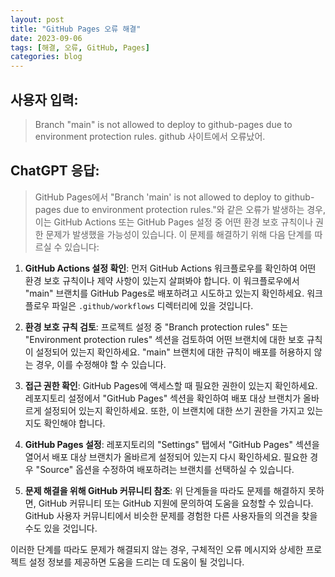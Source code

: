 ```yaml
---
layout: post
title: "GitHub Pages 오류 해결"
date: 2023-09-06
tags: [해결, 오류, GitHub, Pages]
categories: blog
---
```


## 사용자 입력:
> Branch "main" is not allowed to deploy to github-pages due to environment protection rules. github 사이트에서 오류났어.

## ChatGPT 응답:
> GitHub Pages에서 "Branch 'main' is not allowed to deploy to github-pages due to environment protection rules."와 같은 오류가 발생하는 경우, 이는 GitHub Actions 또는 GitHub Pages 설정 중 어떤 환경 보호 규칙이나 권한 문제가 발생했을 가능성이 있습니다. 이 문제를 해결하기 위해 다음 단계를 따르실 수 있습니다:

1. **GitHub Actions 설정 확인**: 먼저 GitHub Actions 워크플로우를 확인하여 어떤 환경 보호 규칙이나 제약 사항이 있는지 살펴봐야 합니다. 이 워크플로우에서 "main" 브랜치를 GitHub Pages로 배포하려고 시도하고 있는지 확인하세요. 워크플로우 파일은 `.github/workflows` 디렉터리에 있을 것입니다.

2. **환경 보호 규칙 검토**: 프로젝트 설정 중 "Branch protection rules" 또는 "Environment protection rules" 섹션을 검토하여 어떤 브랜치에 대한 보호 규칙이 설정되어 있는지 확인하세요. "main" 브랜치에 대한 규칙이 배포를 허용하지 않는 경우, 이를 수정해야 할 수 있습니다.

3. **접근 권한 확인**: GitHub Pages에 액세스할 때 필요한 권한이 있는지 확인하세요. 레포지토리 설정에서 "GitHub Pages" 섹션을 확인하여 배포 대상 브랜치가 올바르게 설정되어 있는지 확인하세요. 또한, 이 브랜치에 대한 쓰기 권한을 가지고 있는지도 확인해야 합니다.

4. **GitHub Pages 설정**: 레포지토리의 "Settings" 탭에서 "GitHub Pages" 섹션을 열어서 배포 대상 브랜치가 올바르게 설정되어 있는지 다시 확인하세요. 필요한 경우 "Source" 옵션을 수정하여 배포하려는 브랜치를 선택하실 수 있습니다.

5. **문제 해결을 위해 GitHub 커뮤니티 참조**: 위 단계들을 따라도 문제를 해결하지 못하면, GitHub 커뮤니티 또는 GitHub 지원에 문의하여 도움을 요청할 수 있습니다. GitHub 사용자 커뮤니티에서 비슷한 문제를 경험한 다른 사용자들의 의견을 찾을 수도 있을 것입니다.

이러한 단계를 따라도 문제가 해결되지 않는 경우, 구체적인 오류 메시지와 상세한 프로젝트 설정 정보를 제공하면 도움을 드리는 데 도움이 될 것입니다.

